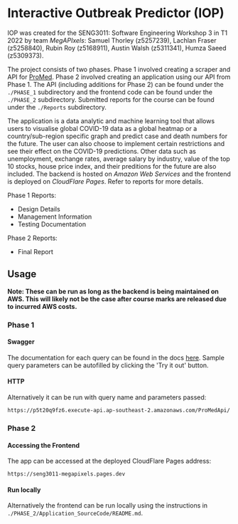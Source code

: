 # Interactive Outbreak Predictor (IOP)

IOP was created for the SENG3011: Software Engineering Workshop 3 in T1 2022 by team _MegAPIxels_: Samuel Thorley (z5257239), Lachlan Fraser (z5258840), Rubin Roy (z5168911), Austin Walsh (z5311341), Humza Saeed (z5309373).

The project consists of two phases. Phase 1 involved creating a scraper and API for [ProMed](https://promedmail.org). Phase 2 involved creating an application using our API from Phase 1. The API (including additions for Phase 2) can be found under the `./PHASE_1` subdirectory and the frontend code can be found under the `./PHASE_2` subdirectory. Submitted reports for the course can be found under the `./Reports` subdirectory.

The application is a data analytic and machine learning tool that allows users to visualise global COVID-19 data as a global heatmap or a country/sub-region specific graph and predict case and death numbers for the future. The user can also choose to implement certain restrictions and see their effect on the COVID-19 predictions. Other data such as unemployment, exchange rates, average salary by industry, value of the top 10 stocks, house price index, and their preditions for the future are also included. The backend is hosted on _Amazon Web Services_ and the frontend is deployed on _CloudFlare Pages_. Refer to reports for more details.

Phase 1 Reports:
- Design Details
- Management Information
- Testing Documentation

Phase 2 Reports:
- Final Report

## Usage

**Note: These can be run as long as the backend is being maintained on AWS. This will likely not be the case after course marks are released due to incurred AWS costs.**

### Phase 1

#### Swagger

The documentation for each query can be found in the docs [here](http://swagger-env-1.eba-zzwsivt4.ap-southeast-2.elasticbeanstalk.com/docs/).
Sample query parameters can be autofilled by clicking the 'Try it out' button.

#### HTTP

Alternatively it can be run with query name and parameters passed:
```
https://p5t20q9fz6.execute-api.ap-southeast-2.amazonaws.com/ProMedApi/
```

### Phase 2

#### Accessing the Frontend

The app can be accessed at the deployed CloudFlare Pages address:

```
https://seng3011-megapixels.pages.dev
```

#### Run locally

Alternatively the frontend can be run locally using the instructions in `./PHASE_2/Application_SourceCode/README.md`.
